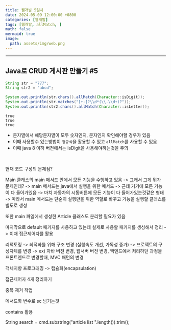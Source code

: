 ```yaml
---
title: 웰개발 5일차
date: 2024-05-09 12:00:00 +0800
categories: [웹개발]
tags: [웹개발, allMatch, ]
math: false
mermaid: true
image:
  path: assets/img/web.png
---
```


<hr style="border:1px solid white">

## Java로 CRUD 게시판 만들기 #5
```java
String str = "777";
String str2 = "abcd";

System.out.println(str.chars().allMatch(Character::isDigit));
System.out.println(str.matches("[+-]?\\d*(\\.\\d+)?"));
System.out.println(str2.chars().allMatch(Character::isLetter));
```
```
true
true
true
```
- 문자열에서 해당문자열이 모두 숫자인지, 문자인지 확인해야할 경우가 있음
- 이때 사용할수 있는방법이 `정규식`을 활용할 수 있고 `allMatch`를 사용할 수 있음
- 이때 java 8 이하 버전에서는 isDigit을 사용해야하는것을 주의

<br/>





현재 코드 구성의 문제점?

Main 클래스의 main 메서드 안에서 모든 기능을 수행하고 있음
-> 그래서 그게 뭐가 문제인데?
-> main 메서드는 java에서 실행을 위한 메서드
-> 근데 거기에 모든 기능이 다 들어가있음
-> 마치 자동차의 시동버튼에 모든 기능이 다 들어가있는것같은 형태
-> 따라서 main 메서드는 단순히 실행만을 위한 역할로 바꾸고 기능을 실행할 클래스를 별도로 생성

또한 main 파일에서 생성한 Article 클래스도 분리할 필요가 있음

마지막으로 default 패키지를 사용하고 있는데 실제로 사용할 패키지를 생성해서 정리
-> 이때 접근제어자를 활용

리팩토링
-> 최적화를 위해 구조 변경 (실행속도 개선, 가독성 증가)
-> 프로젝트의 구성자체를 변경 -> ex) 자바 버전 변경, 웹서버 버전 변경, 백엔드에서 처리하던 과정을 프론트엔드로 변경할때, MVC 패턴의 변경

객체지향 프로그래밍 -> 캡슐화(encapsulation)

접근제어자 4개 정리하기

중복 제거 작업

메서드화
변수로 sc 넘기는것

contains 활용

String search = cmd.substring("article list ".length()).trim();